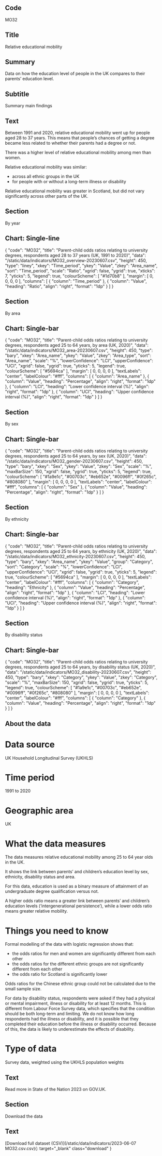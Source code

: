 ## Code
MO32

## Title
Relative educational mobility

## Summary
Data on how the education level of people in the UK compares to their parents’ education level.

## Subtitle
Summary main findings

## Text
Between 1991 and 2020, relative educational mobility went up for people aged 28 to 37 years. This means that people’s chances of getting a degree became less related to whether their parents had a degree or not.

There was a higher level of relative educational mobility among men than women.

Relative educational mobility was similar:
<ul class="govuk-list">
<li>across all ethnic groups in the UK</li>
<li>for people with or without a long-term illness or disability</li>
</ul>

Relative educational mobility was greater in Scotland, but did not vary significantly across other parts of the UK.

## Section
By year

## Chart: Single-line
{
    "code": "MO32",
    "title": "Parent-child odds ratios relating to university degrees, respondents aged 28 to 37 years (UK, 1991 to 2020)",
    "data": "/static/data/indicators/MO32_overview-20230607.csv",
    "height": 450,
    "type": "liney",
    "xkey": "Time_period",
    "ykey": "Value",
    "zkey": "Area_name",
    "sort": "Time_period",
    "scale": "Ratio",
    "xgrid": false,
    "ygrid": true,
    "xticks": 7,
    "yticks": 5,
    "legend": true,
    "colourScheme": [ "#1d70b8" ],
    "margin": [ 0, 0, 0, 0 ],
    "columns": [
        {
            "column": "Time_period"
        },
        {
            "column": "Value",
            "heading": "Ratio",
            "align": "right",
            "format": "1dp"
        }
    ]
}

## Section
By area

## Chart: Single-bar
{
    "code": "MO32",
    "title": "Parent-child odds ratios relating to university degrees, respondents aged 25 to 64 years, by area (UK, 2020)",
    "data": "/static/data/indicators/MO32_area-20230607.csv",
    "height": 450,
    "type": "bary",
    "xkey": "Area_name",
    "ykey": "Value",
    "zkey": "Area_type",
    "sort": "Area_name",
    "scale": "%",
    "lowerConfidence": "LCI",
    "upperConfidence": "UCI",
    "xgrid": false,
    "ygrid": true,
    "yticks": 5,
    "legend": true,
    "colourScheme": [ "#5694ca" ],
    "margin": [ 0, 0, 0, 0 ],
    "textLabels": "center",
    "labelColour": "#fff",
    "columns": [
        {
            "column": "Area_name"
        },
        {
            "column": "Value",
            "heading": "Percentage",
            "align": "right",
            "format": "1dp"
        },
        {
            "column": "LCI",
            "heading": "Lower confidence interval (%)",
            "align": "right",
            "format": "1dp"
        },
        {
            "column": "UCI",
            "heading": "Upper confidence interval (%)",
            "align": "right",
            "format": "1dp"
        }
    ]
}

## Section
By sex

## Chart: Single-bar
{
    "code": "MO32",
    "title": "Parent-child odds ratios relating to university degrees, respondents aged 25 to 64 years, by sex (UK, 2020)",
    "data": "/static/data/indicators/MO32_gender-20230607.csv",
    "height": 450,
    "type": "bary",
    "xkey": "Sex",
    "ykey": "Value",
    "zkey": "Sex",
    "scale": "%",
    "maxBarSize": 150,
    "xgrid": false,
    "ygrid": true,
    "yticks": 5,
    "legend": true,
    "colourScheme": [ "#1a9e1c", "#00703c", "#eb652e", "#0096ff", "#0f265c", "#808080" ],
    "margin": [ 0, 0, 0, 0 ],
    "textLabels": "center",
    "labelColour": "#fff",
    "columns": [
        {
            "column": "Sex"
        },
        {
            "column": "Value",
            "heading": "Percentage",
            "align": "right",
            "format": "1dp"
        }
    ]
}

## Section
By ethnicity

## Chart: Single-bar
{
    "code": "MO32",
    "title": "Parent-child odds ratios relating to university degrees, respondents aged 25 to 64 years, by ethnicity (UK, 2020)",
    "data": "/static/data/indicators/MO32_ethnicity-20230607.csv",
    "height": 450,
    "type": "bary",
    "xkey": "Area_name",
    "ykey": "Value",
    "group": "Category",
    "sort": "Category",
    "scale": "%",
    "lowerConfidence": "LCI",
    "upperConfidence": "UCI",
    "xgrid": false,
    "ygrid": true,
    "yticks": 5,
    "legend": true,
    "colourScheme": [ "#5694ca" ],
    "margin": [ 0, 0, 0, 0 ],
    "textLabels": "center",
    "labelColour": "#fff",
    "columns": [
        {
            "column": "Category",
            "heading": "Ethnicity"
        },
        {
            "column": "Value",
            "heading": "Percentage",
            "align": "right",
            "format": "1dp"
        },
        {
            "column": "LCI",
            "heading": "Lower confidence interval (%)",
            "align": "right",
            "format": "1dp"
        },
        {
            "column": "UCI",
            "heading": "Upper confidence interval (%)",
            "align": "right",
            "format": "1dp"
        }
    ]
}

## Section
By disability status

## Chart: Single-bar
{
    "code": "MO32",
    "title": "Parent-child odds ratios relating to university degrees, respondents aged 25 to 64 years, by disability status (UK, 2020)",
    "data": "/static/data/indicators/MO32_disability-20230607.csv",
    "height": 450,
    "type": "bary",
    "xkey": "Category",
    "ykey": "Value",
    "zkey": "Category",
    "scale": "%",
    "maxBarSize": 150,
    "xgrid": false,
    "ygrid": true,
    "yticks": 5,
    "legend": true,
    "colourScheme": [ "#1a9e1c", "#00703c", "#eb652e", "#0096ff", "#0f265c", "#808080" ],
    "margin": [ 0, 0, 0, 0 ],
    "textLabels": "center",
    "labelColour": "#fff",
    "columns": [
        {
            "column": "Category"
        },
        {
            "column": "Value",
            "heading": "Percentage",
            "align": "right",
            "format": "1dp"
        }
    ]
}

## About the data
# Data source
UK Household Longitudinal Survey (UKHLS)

# Time period
1991 to 2020

# Geographic area
UK

# What the data measures
The data measures relative educational mobility among 25 to 64 year olds in the UK.

It shows the link between parents’ and children’s education level by sex, ethnicity, disability status and area.

For this data, education is used as a binary measure of attainment of an undergraduate degree qualification versus not.

A higher odds ratio means a greater link between parents’ and children’s education levels (‘intergenerational persistence’), while a lower odds ratio means greater relative mobility.

# Things you need to know
Formal modelling of the data with logistic regression shows that:
<ul class="govuk-list">
<li>the odds ratios for men and women are significantly different from each other</li>
<li>the odds ratios for the different ethnic groups are not significantly different from each other</li>
<li>the odds ratio for Scotland is significantly lower</li>
</ul>

Odds ratios for the Chinese ethnic group could not be calculated due to the small sample size.

For data by disability status, respondents were asked if they had a physical or mental impairment, illness or disability for at least 12 months. This is different from Labour Force Survey data, which specifies that the condition should be both long-term and limiting. We do not know how long respondents had the illness or disability, and it is possible that they completed their education before the illness or disability occurred. Because of this, the data is likely to underestimate the effects of disability.

# Type of data
Survey data, weighted using the UKHLS population weights

## Text
Read more in State of the Nation 2023 on GOV.UK.

## Section
Download the data

## Text
[Download full dataset (CSV)](/static/data/indicators/2023-06-07 MO32.csv.csv){: target="_blank" class="download" }
